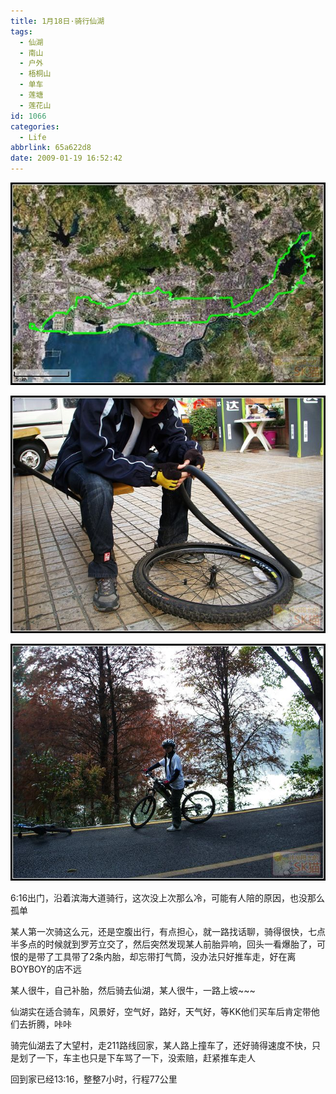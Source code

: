 ```yaml
---
title: 1月18日·骑行仙湖
tags:
  - 仙湖
  - 南山
  - 户外
  - 梧桐山
  - 单车
  - 莲塘
  - 莲花山
id: 1066
categories:
  - Life
abbrlink: 65a622d8
date: 2009-01-19 16:52:42
---
```


![](/images/2009/01/19_200901191715016855_6606.jpg)
<!--more-->
![](/images/2009/01/19_200901191715250078_6607.jpg)

![](/images/2009/01/19_200901191715313665_6608.jpg)

6:16出门，沿着滨海大道骑行，这次没上次那么冷，可能有人陪的原因，也没那么孤单

某人第一次骑这么元，还是空腹出行，有点担心，就一路找话聊，骑得很快，七点半多点的时候就到罗芳立交了，然后突然发现某人前胎异响，回头一看爆胎了，可恨的是带了工具带了2条内胎，却忘带打气筒，没办法只好推车走，好在离BOYBOY的店不远

某人很牛，自己补胎，然后骑去仙湖，某人很牛，一路上坡~~~

仙湖实在适合骑车，风景好，空气好，路好，天气好，等KK他们买车后肯定带他们去折腾，咔咔

骑完仙湖去了大望村，走211路线回家，某人路上撞车了，还好骑得速度不快，只是划了一下，车主也只是下车骂了一下，没索赔，赶紧推车走人

回到家已经13:16，整整7小时，行程77公里